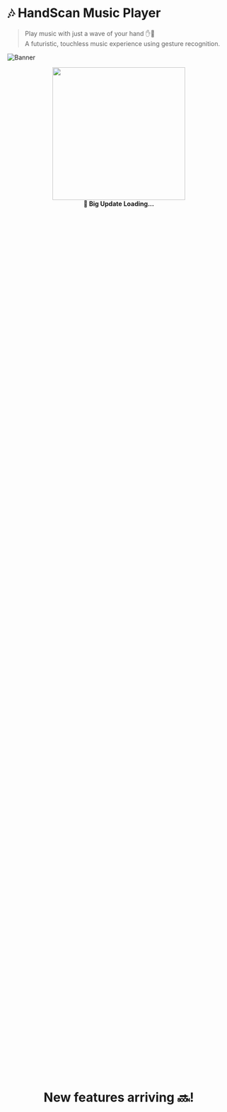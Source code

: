 # 🎶 HandScan Music Player

> Play music with just a wave of your hand ✋🎵  
> A futuristic, touchless music experience using gesture recognition.

![Banner](assets/banner.gif) <!-- Replace with your animated demo or logo -->


<p align="center">
  <img src="https://media.giphy.com/media/v1.Y2lkPTc5MGI3NjExdGZ3bHFzNmdvcWkxdXV5ZzMyMHJmNzU3N2I3ZGxjMWNjaWN2N2Q2MiZlcD12MV9naWZzX3NlYXJjaCZjdD1n/KovJk52xZxvKw/giphy.gif" width="300"/>
  <br/>
  <b>👋 Big Update Loading...</b><br/>
  <h1 style="display: flex; justify-content: center; align-items: center; height: 100vh; margin: 0;"> New features arriving 🔜! </h1>
</p>


---

## 🌟 Project Overview

**HandScan Music Player** is an innovative application that transforms your hand movements into music controls. No clicks, no taps — just gestures. Using hand tracking technology and a smart algorithm, this system detects your hand's position and triggers musical notes or playlists.

Whether you're an artist, a tech enthusiast, or just someone who loves cool interactive gadgets, this project brings the magic of touchless control to music.

---

## 🖼️ Demo Preview

| Gesture | Action |  
|--------|--------|  
| ✋ Palm Open | Play Music |  
| 🤚 Palm Away | Pause |  
| 👉 Pointing Right | Next Track |  
| 👈 Pointing Left | Previous Track |  

<p align="center">
  <img src="assets/hand-scan-demo.gif" alt="Demo" width="600"/>
</p>

---

## ⚙️ How It Works

1. **Camera Input**: Captures real-time hand movement.
2. **Hand Tracking**: Uses a hand detection model (e.g., Mediapipe).
3. **Gesture Mapping**: Maps gestures to specific music actions.
4. **Audio Playback**: Plays or changes music based on recognized gesture.

---

## 🧰 Tech Stack

- 🔍 **Mediapipe** – for hand gesture detection  
- 🎵 **Python + Pygame / PyDub** – for music control  
- 🎥 **OpenCV** – for camera input and UI feedback  
- 🚀 Future Plan: Integrate with Spotify API for real-time streaming  

---

## 📸 Screenshots

<p float="left">
  <img src="assets/ui-1.png" width="300"/>
  <img src="assets/ui-2.png" width="300"/>
  <img src="assets/ui-3.png" width="300"/>
</p>

---

## 🔮 Coming Soon

- 🧠 Custom gesture training  
- 🎶 Spotify playlist integration  
- 🎤 Voice + Gesture combo control  
- 🌐 Web-based version  

---

## 🛠️ Setup Instructions

```bash
git clone https://github.com/your-username/handscan-music-player.git
cd handscan-music-player
pip install -r requirements.txt
python main.py
